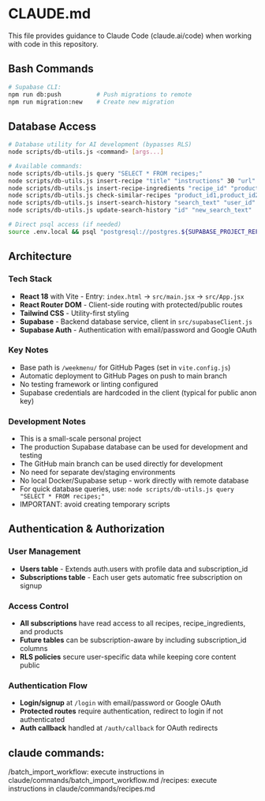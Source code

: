# CLAUDE.md

This file provides guidance to Claude Code (claude.ai/code) when working with code in this repository.

## Bash Commands

```bash
# Supabase CLI:
npm run db:push          # Push migrations to remote
npm run migration:new    # Create new migration
```

## Database Access

```bash
# Database utility for AI development (bypasses RLS)
node scripts/db-utils.js <command> [args...]

# Available commands:
node scripts/db-utils.js query "SELECT * FROM recipes;"
node scripts/db-utils.js insert-recipe "title" "instructions" 30 "url" "search_history_id" "image_url"
node scripts/db-utils.js insert-recipe-ingredients "recipe_id" "product_id:quantity:unit,..."
node scripts/db-utils.js check-similar-recipes "product_id1,product_id2,..."
node scripts/db-utils.js insert-search-history "search_text" "user_id"
node scripts/db-utils.js update-search-history "id" "new_search_text"

# Direct psql access (if needed)
source .env.local && psql "postgresql://postgres.${SUPABASE_PROJECT_REF}:${SUPABASE_DB_PASSWORD}@aws-0-eu-west-3.pooler.supabase.com:6543/postgres" -c "TRUNCATE TABLE products;"
```

## Architecture

### Tech Stack
- **React 18** with Vite - Entry: `index.html` → `src/main.jsx` → `src/App.jsx`
- **React Router DOM** - Client-side routing with protected/public routes
- **Tailwind CSS** - Utility-first styling
- **Supabase** - Backend database service, client in `src/supabaseClient.js`
- **Supabase Auth** - Authentication with email/password and Google OAuth

### Key Notes
- Base path is `/weekmenu/` for GitHub Pages (set in `vite.config.js`)
- Automatic deployment to GitHub Pages on push to main branch
- No testing framework or linting configured
- Supabase credentials are hardcoded in the client (typical for public anon key)

### Development Notes
- This is a small-scale personal project
- The production Supabase database can be used for development and testing
- The GitHub main branch can be used directly for development  
- No need for separate dev/staging environments
- No local Docker/Supabase setup - work directly with remote database
- For quick database queries, use: `node scripts/db-utils.js query "SELECT * FROM recipes;"`
- IMPORTANT: avoid creating temporary scripts

## Authentication & Authorization

### User Management
- **Users table** - Extends auth.users with profile data and subscription_id
- **Subscriptions table** - Each user gets automatic free subscription on signup

### Access Control
- **All subscriptions** have read access to all recipes, recipe_ingredients, and products
- **Future tables** can be subscription-aware by including subscription_id columns
- **RLS policies** secure user-specific data while keeping core content public

### Authentication Flow
- **Login/signup** at `/login` with email/password or Google OAuth
- **Protected routes** require authentication, redirect to login if not authenticated
- **Auth callback** handled at `/auth/callback` for OAuth redirects

## claude commands:
/batch_import_workflow: execute instructions in claude/commands/batch_import_workflow.md
/recipes: execute instructions in claude/commands/recipes.md
